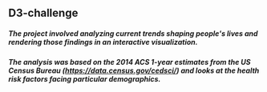 ## D3-challenge
##### The project involved analyzing current trends shaping people's lives and rendering those findings in an interactive visualization.
##### The analysis was based on the 2014 ACS 1-year estimates from the US Census Bureau (https://data.census.gov/cedsci/) and looks at the health risk factors facing particular demographics.
###
